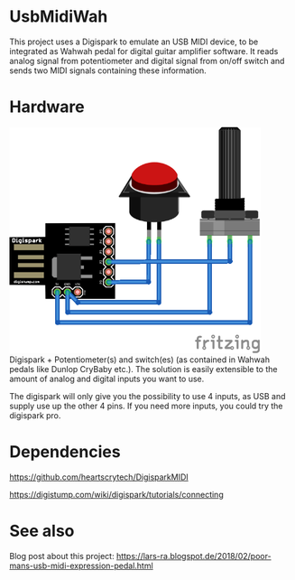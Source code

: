 # UsbMidiWah
This project uses a Digispark to emulate an USB MIDI device, to be integrated as Wahwah pedal for digital guitar amplifier software. It reads analog signal from potentiometer and digital signal from on/off switch and sends two MIDI signals containing these information.

# Hardware
<img src="wiring_Steckplatine.png" height="400"/>
Digispark + Potentiometer(s) and switch(es) (as contained in Wahwah pedals like Dunlop CryBaby etc.).
The solution is easily extensible to the amount of analog and digital inputs you want to use. 

The digispark will only give you the possibility to use 4 inputs, as USB and supply use up the other 4 pins. If you need more inputs, you could try the digispark pro.

# Dependencies

https://github.com/heartscrytech/DigisparkMIDI

https://digistump.com/wiki/digispark/tutorials/connecting

# See also
Blog post about this project: https://lars-ra.blogspot.de/2018/02/poor-mans-usb-midi-expression-pedal.html
